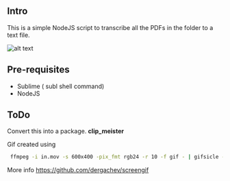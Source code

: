 ## Intro

This is a simple NodeJS script to transcribe all the PDFs in the folder to a text file.

![alt text](https://github.com/abhi18av/ "usage")


## Pre-requisites

- Sublime ( subl shell command)
- NodeJS

## ToDo

Convert this into a package.
**clip_meister**

Gif created using 
```sh
 ffmpeg -i in.mov -s 600x400 -pix_fmt rgb24 -r 10 -f gif - | gifsicle --optimize=3 --delay=3 > out.gif
```


More info
https://github.com/dergachev/screengif
